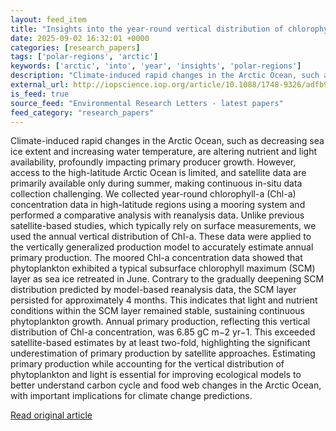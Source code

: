 ```yaml
---
layout: feed_item
title: "Insights into the year-round vertical distribution of chlorophyll concentration in high-latitude Arctic Ocean: implications for primary production"
date: 2025-09-02 16:32:01 +0000
categories: [research_papers]
tags: ['polar-regions', 'arctic']
keywords: ['arctic', 'into', 'year', 'insights', 'polar-regions']
description: "Climate-induced rapid changes in the Arctic Ocean, such as decreasing sea ice extent and increasing water temperature, are altering nutrient and light availa..."
external_url: http://iopscience.iop.org/article/10.1088/1748-9326/adfb90
is_feed: true
source_feed: "Environmental Research Letters - latest papers"
feed_category: "research_papers"
---
```


Climate-induced rapid changes in the Arctic Ocean, such as decreasing sea ice extent and increasing water temperature, are altering nutrient and light availability, profoundly impacting primary producer growth. However, access to the high-latitude Arctic Ocean is limited, and satellite data are primarily available only during summer, making continuous in-situ data collection challenging. We collected year-round chlorophyll-a (Chl-a) concentration data in high-latitude regions using a mooring system and performed a comparative analysis with reanalysis data. Unlike previous satellite-based studies, which typically rely on surface measurements, we used the annual vertical distribution of Chl-a. These data were applied to the vertically generalized production model to accurately estimate annual primary production. The moored Chl-a concentration data showed that phytoplankton exhibited a typical subsurface chlorophyll maximum (SCM) layer as sea ice retreated in June. Contrary to the gradually deepening SCM distribution predicted by model-based reanalysis data, the SCM layer persisted for approximately 4 months. This indicates that light and nutrient conditions within the SCM layer remained stable, sustaining continuous phytoplankton growth. Annual primary production, reflecting this vertical distribution of Chl-a concentration, was 6.85 gC m−2 yr−1. This exceeded satellite-based estimates by at least two-fold, highlighting the significant underestimation of primary production by satellite approaches. Estimating primary production while accounting for the vertical distribution of phytoplankton and light is essential for improving ecological models to better understand carbon cycle and food web changes in the Arctic Ocean, with important implications for climate change predictions.

[Read original article](http://iopscience.iop.org/article/10.1088/1748-9326/adfb90)
